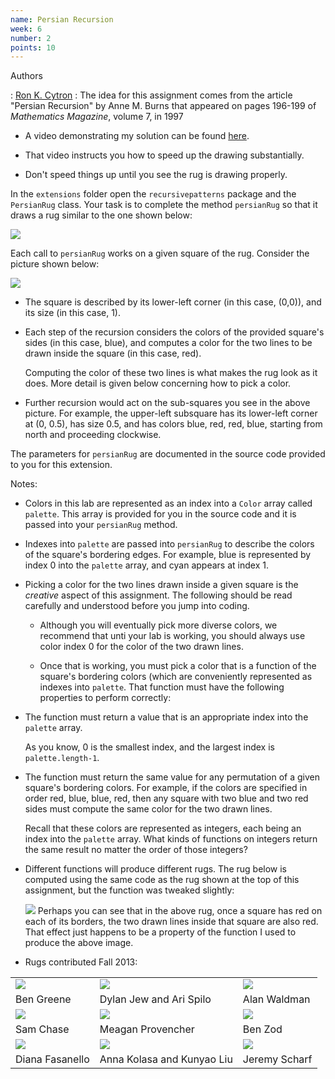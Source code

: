 ```yaml
---
name: Persian Recursion
week: 6
number: 2
points: 10
---
```


Authors

: [Ron K. Cytron](http://www.cs.wustl.edu/~cytron/)
: The idea for this assignment comes from the article "Persian Recursion" by Anne M. Burns that appeared on pages 196-199 of *Mathematics Magazine*, volume 7, in 1997


* A video demonstrating my solution can be found [here](../../../extensions/persian.mp4).

* That video instructs you how to speed up the drawing substantially.

* Don\'t speed things up until you see the rug is drawing properly.

In the `extensions` folder open the `recursivepatterns` package and
the `PersianRug` class.
Your task is to complete the method `persianRug` so that it draws a rug similar to the
one shown below:

![](../../../extensions/rug.png)

Each call to `persianRug` works on a given square of the rug.   Consider the picture shown below:

![](../../../extensions/orig.png)


* The square is described by its lower-left corner (in this case, (0,0)), and its size (in this case, 1).

* Each step of the recursion considers the colors of the provided square\'s sides (in this case, blue), and computes
	a color for the two lines to be drawn inside the square (in this case, red).  

	Computing the color of these two lines is what makes the rug look as it does.  More detail is given below
	concerning how to pick a color.

* Further recursion would act on the sub-squares you see in the above picture.  For example, the upper-left
	subsquare has its lower-left corner at (0, 0.5), has size 0.5, and has colors blue, red, red, blue, starting from
	north and proceeding clockwise.

The parameters for `persianRug` are documented in the source code provided to you for this extension.

Notes:

* Colors in this lab are represented as an index into a `Color` array called `palette`.  This
	array is provided for you in the source code and it is passed into your
	`persianRug` method.
	
* Indexes into `palette` are passed into `persianRug` to describe the colors of the
square\'s bordering edges.  For example, blue is represented by index 0 into the `palette` array,
and cyan appears at index 1.

* Picking a color for the two lines drawn inside a given square is the *creative* aspect of this
assignment.  The following should be read carefully and understood before you jump into coding.

	* Although you will eventually pick more diverse colors, we recommend that unti your lab is working,
	you should always use color index 0 for the color of the two drawn lines.

	* Once that is working, you must pick a color that is a function of the square\'s bordering colors (which
	are conveniently represented as indexes into `palette`.   That function must have the following
	properties to perform correctly:

* The function must return a value that is an appropriate index into the `palette` array.

	As you know, 0 is the smallest index, and the largest index is `palette.length-1`.

* The function must return the same value for any permutation of a given square\'s bordering colors.
	For example, if the colors are specified in order red, blue, blue, red, then any square with two blue and two 
	red sides must compute the same color for the two drawn lines.

	Recall that these colors are represented as integers, each being an index into the `palette` array.
	What kinds of functions on integers return the same result no matter the order of those integers?


* Different functions will produce different rugs.  The rug below is computed using the same code as the rug shown at the top of this assignment, but the function was tweaked slightly:

	![](../../../extensions/otherrug.png)
	Perhaps you can see that in the above rug, once a square has red on each of its borders, the two drawn lines inside that square are also red.
	That effect just happens to be a property of the function I used to produce
	the above image.

* Rugs contributed Fall 2013:
<TABLE> 
<TR> 
 <TD > <IMG SRC="../../../extensions/bengreene.png" ></TD>
 <TD > <IMG SRC="../../../extensions/djas.png" ></TD>
 <TD> <IMG SRC="../../../extensions/alan.png" ></TD>
</TR>
<TR>
  <TD> Ben Greene</TD>
  <TD> Dylan Jew and Ari Spilo</TD>
  <TD> Alan Waldman</TD>
</TR>
<TR>
 <TD> <IMG SRC="../../../extensions/samchase.png" ></TD>
 <TD> <IMG SRC="../../../extensions/mp.png"></TD>
 <TD> <IMG SRC="../../../extensions/bz.png"></TD>
</TR>
<TR>
  <TD > Sam Chase</TD>
  <TD > Meagan Provencher</TD>
  <TD > Ben Zod</TD>
</TR>
<TR>
 <TD > <IMG SRC="../../../extensions/dianafasanello.png" ></TD>
 <TD > <IMG SRC="../../../extensions/AnnaKunyao.jpg" ></TD>
 <TD > <IMG SRC="../../../extensions/JeremyScharfRug.png" ></TD>
</TR>
<TR>
  <TD > Diana Fasanello</TD>
  <TD > Anna Kolasa and Kunyao Liu</TD>
  <TD > Jeremy Scharf</TD>
</TR>
</TABLE>
